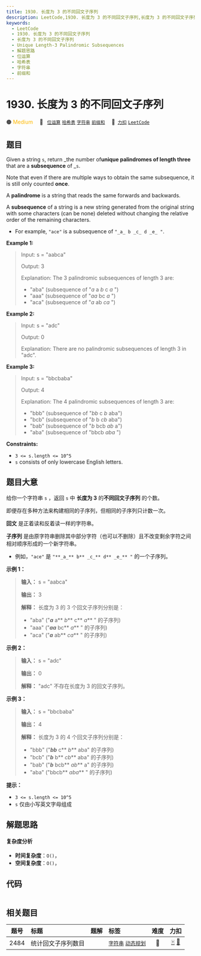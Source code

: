 ```yaml
---
title: 1930. 长度为 3 的不同回文子序列
description: LeetCode,1930. 长度为 3 的不同回文子序列,长度为 3 的不同回文子序列,Unique Length-3 Palindromic Subsequences,解题思路,位运算,哈希表,字符串,前缀和
keywords:
  - LeetCode
  - 1930. 长度为 3 的不同回文子序列
  - 长度为 3 的不同回文子序列
  - Unique Length-3 Palindromic Subsequences
  - 解题思路
  - 位运算
  - 哈希表
  - 字符串
  - 前缀和
---
```


# 1930. 长度为 3 的不同回文子序列

🟠 <font color=#ffb800>Medium</font>&emsp; 🔖&ensp; [`位运算`](/tag/bit-manipulation.md) [`哈希表`](/tag/hash-table.md) [`字符串`](/tag/string.md) [`前缀和`](/tag/prefix-sum.md)&emsp; 🔗&ensp;[`力扣`](https://leetcode.cn/problems/unique-length-3-palindromic-subsequences) [`LeetCode`](https://leetcode.com/problems/unique-length-3-palindromic-subsequences)

## 题目

Given a string `s`, return _the number of**unique palindromes of length
three** that are a **subsequence** of _`s`.

Note that even if there are multiple ways to obtain the same subsequence, it
is still only counted **once**.

A **palindrome** is a string that reads the same forwards and backwards.

A **subsequence** of a string is a new string generated from the original
string with some characters (can be none) deleted without changing the
relative order of the remaining characters.

  * For example, `"ace"` is a subsequence of `"_a_ b _c_ d _e_ "`.



**Example 1:**

> Input: s = "aabca"
> 
> Output: 3
> 
> Explanation: The 3 palindromic subsequences of length 3 are:
> - "aba" (subsequence of "_a_ a _b_ c _a_ ")
> - "aaa" (subsequence of "_aa_ bc _a_ ")
> - "aca" (subsequence of "_a_ ab _ca_ ")

**Example 2:**

> Input: s = "adc"
> 
> Output: 0
> 
> Explanation: There are no palindromic subsequences of length 3 in "adc".

**Example 3:**

> Input: s = "bbcbaba"
> 
> Output: 4
> 
> Explanation: The 4 palindromic subsequences of length 3 are:
> - "bbb" (subsequence of "_bb_ c _b_ aba")
> - "bcb" (subsequence of "_b_ b _cb_ aba")
> - "bab" (subsequence of "_b_ bcb _ab_ a")
> - "aba" (subsequence of "bbcb _aba_ ")

**Constraints:**

  * `3 <= s.length <= 10^5`
  * `s` consists of only lowercase English letters.


## 题目大意

给你一个字符串 `s` ，返回 `s` 中 **长度为 3** 的**不同回文子序列** 的个数。

即便存在多种方法来构建相同的子序列，但相同的子序列只计数一次。

**回文** 是正着读和反着读一样的字符串。

**子序列** 是由原字符串删除其中部分字符（也可以不删除）且不改变剩余字符之间相对顺序形成的一个新字符串。

  * 例如，`"ace"` 是 `"**_a_** b** _c_** d** _e_** "` 的一个子序列。

**示例 1：**

> 
> 
> 
> 
> 
> **输入：** s = "aabca"
> 
> **输出：** 3
> 
> **解释：** 长度为 3 的 3 个回文子序列分别是：
> - "aba" ("**_a_** a** _b_** c** _a_** " 的子序列)
> - "aaa" ("**_aa_** bc** _a_** " 的子序列)
> - "aca" ("**_a_** ab** _ca_** " 的子序列)
> 
> 

**示例 2：**

> 
> 
> 
> 
> 
> **输入：** s = "adc"
> 
> **输出：** 0
> 
> **解释：** "adc" 不存在长度为 3 的回文子序列。
> 
> 

**示例 3：**

> 
> 
> 
> 
> 
> **输入：** s = "bbcbaba"
> 
> **输出：** 4
> 
> **解释：** 长度为 3 的 4 个回文子序列分别是：
> - "bbb" ("**_bb_** c** _b_** aba" 的子序列)
> - "bcb" ("**_b_** b** _cb_** aba" 的子序列)
> - "bab" ("**_b_** bcb** _ab_** a" 的子序列)
> - "aba" ("bbcb** _aba_** " 的子序列)
> 
> 

**提示：**

  * `3 <= s.length <= 10^5`
  * `s` 仅由小写英文字母组成


## 解题思路

#### 复杂度分析

- **时间复杂度**：`O()`，
- **空间复杂度**：`O()`，

## 代码

```javascript

```

## 相关题目

<!-- prettier-ignore -->
| 题号 | 标题 | 题解 | 标签 | 难度 | 力扣 |
| :------: | :------ | :------: | :------ | :------: | :------: |
| 2484 | 统计回文子序列数目 |  |  [`字符串`](/tag/string.md) [`动态规划`](/tag/dynamic-programming.md) | 🔴 | [🀄️](https://leetcode.cn/problems/count-palindromic-subsequences) [🔗](https://leetcode.com/problems/count-palindromic-subsequences) |